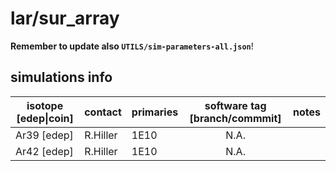 # lar/sur_array
**Remember to update also `UTILS/sim-parameters-all.json`**!

## simulations info

| isotope \[edep\|coin\] | contact    | primaries | software tag \[branch/commmit\]                                                              | notes                     |
| ---------------------- | ---------- | --------- | :------------------------------------------------------------------------------------------: | ------------------------- |
|  Ar39 \[edep\]          | R.Hiller | 1E10  	| N.A. | |
|  Ar42 \[edep\]          | R.Hiller | 1E10     | N.A. | |

